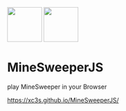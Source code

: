 <img src="https://material.angularjs.org/latest/img/icons/angular-logo.svg" height="80">
<img src="https://upload.wikimedia.org/wikipedia/commons/thumb/e/ea/Boostrap_logo.svg/2000px-Boostrap_logo.svg.png" height="80">


# MineSweeperJS
play MineSweeper in your Browser

https://xc3s.github.io/MineSweeperJS/
